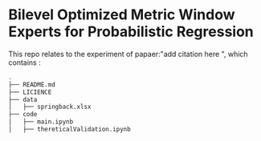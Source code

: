 # Bilevel Optimized Metric Window Experts for Probabilistic Regression

This repo relates to the experiment of papaer:"add citation here ", which contains : 
```bash
.
├── README.md
├── LICIENCE
├── data
│   ├── springback.xlsx
├── code
│   ├── main.ipynb
│   ├── thereticalValidation.ipynb

`````

